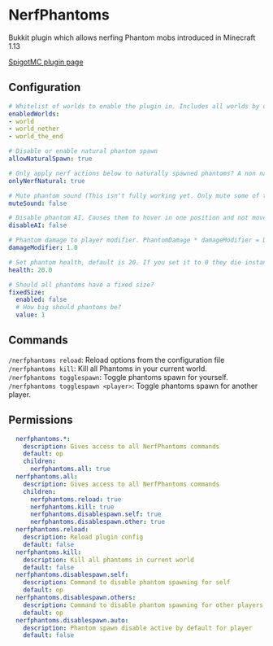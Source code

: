 # NerfPhantoms
Bukkit plugin which allows nerfing Phantom mobs introduced in Minecraft 1.13

[SpigotMC plugin page](https://www.spigotmc.org/resources/nerfphantoms.59218/)

## Configuration
``` yaml
# Whitelist of worlds to enable the plugin in. Includes all worlds by default
enabledWorlds:
- world
- world_nether
- world_the_end

# Disable or enable natural phantom spawn
allowNaturalSpawn: true

# Only apply nerf actions below to naturally spawned phantoms? A non natural spawn would be a spawnegg
onlyNerfNatural: true

# Mute phantom sound (This isn't fully working yet. Only mute some of the phantom sounds)
muteSound: false

# Disable phantom AI. Causes them to hover in one position and not move.
disableAI: false

# Phantom damage to player modifier. PhantomDamage * damageModifier = Damage to player
damageModifier: 1.0

# Set phantom health, default is 20. If you set it to 0 they die instantly.
health: 20.0

# Should all phantoms have a fixed size?
fixedSize:
  enabled: false
  # How big should phantoms be?
  value: 1
```

## Commands
`/nerfphantoms reload`: Reload options from the configuration file\
`/nerfphantoms kill`: Kill all Phantoms in your current world.\
`/nerfphantoms togglespawn`: Toggle phantoms spawn for yourself.\
`/nerfphantoms togglespawn <player>`: Toggle phantoms spawn for another player.

## Permissions
``` yaml
  nerfphantoms.*:
    description: Gives access to all NerfPhantoms commands
    default: op
    children:
      nerfphantoms.all: true
  nerfphantoms.all:
    description: Gives access to all NerfPhantoms commands
    children:
      nerfphantoms.reload: true
      nerfphantoms.kill: true
      nerfphantoms.disablespawn.self: true
      nerfphantoms.disablespawn.other: true
  nerfphantoms.reload:
    description: Reload plugin config
    default: false
  nerfphantoms.kill:
    description: Kill all phantoms in current world
    default: false
  nerfphantoms.disablespawn.self:
    description: Command to disable phantom spawning for self
    default: op
  nerfphantoms.disablespawn.others:
    description: Command to disable phantom spawning for other players
    default: op
  nerfphantoms.disablespawn.auto:
    description: Phantom spawn disable active by default for player
    default: false
```
